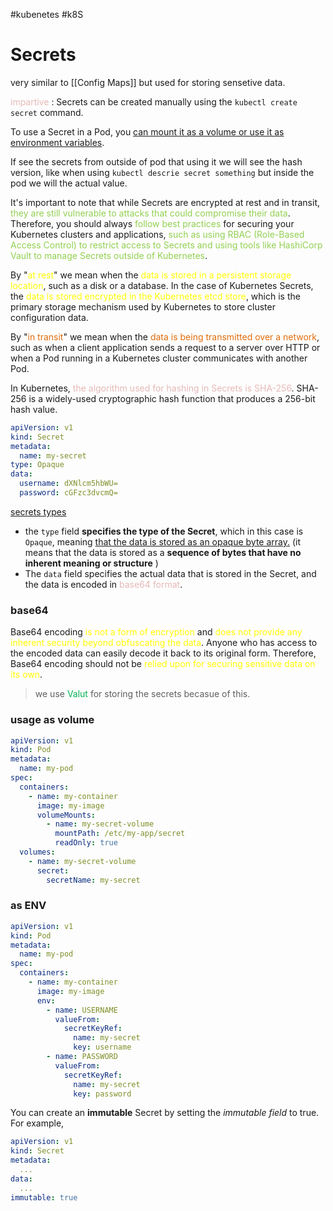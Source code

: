 #kubenetes #k8S 
# Secrets 
very similar to [[Config Maps]] but used for storing sensetive data.

<font color="#e5b9b7">impartive</font> : Secrets can be created manually using the `kubectl create secret` command.

To use a Secret in a Pod, you <u>can mount it as a volume or use it as environment variables</u>.

If see the secrets from outside of pod that using it we will see the hash version, like when using `kubectl descrie secret something` but inside the pod we will the actual value. 

It's important to note that while Secrets are encrypted at rest and in transit, <font color="#92d050">they are still vulnerable to attacks that could compromise their data</font>. Therefore, you should always <font color="#92d050">follow best practices</font> for securing your Kubernetes clusters and applications, <font color="#92d050">such as using RBAC (Role-Based Access Control) to restrict access to Secrets and using tools like HashiCorp Vault to manage Secrets outside of Kubernetes</font>.

By "<font color="#ffff00">at rest</font>" we mean when the <font color="#ffff00">data is stored in a persistent storage location</font>, such as a disk or a database. In the case of Kubernetes Secrets, the <font color="#ffff00">data is stored encrypted in the Kubernetes etcd store</font>, which is the primary storage mechanism used by Kubernetes to store cluster configuration data.

By "<font color="#e36c09">in transit</font>" we mean when the <font color="#e36c09">data is being transmitted over a network</font>, such as when a client application sends a request to a server over HTTP or when a Pod running in a Kubernetes cluster communicates with another Pod.

In Kubernetes,<font color="#e5b9b7"> the algorithm used for hashing in Secrets is SHA-256</font>. SHA-256 is a widely-used cryptographic hash function that produces a 256-bit hash value.

```yaml
apiVersion: v1
kind: Secret
metadata:
  name: my-secret
type: Opaque
data:
  username: dXNlcm5hbWU=
  password: cGFzc3dvcmQ=

```
[secrets types](https://kubernetes.io/docs/concepts/configuration/secret/#secret-types)
* the `type` field **specifies the type of the Secret**, which in this case is `Opaque`, meaning <u>that the data is stored as an opaque byte array.</u> (it means that the data is stored as a **sequence of bytes that have no inherent meaning or structure** )
* The `data` field specifies the actual data that is stored in the Secret, and the data is encoded in <font color="#e5b9b7">base64 format</font>.

### base64
Base64 encoding<font color="#ffff00"> is not a form of encryption</font> and <font color="#ffff00">does not provide any inherent security beyond obfuscating the data</font>. Anyone who has access to the encoded data can easily decode it back to its original form. Therefore, Base64 encoding should not be <font color="#ffff00">relied upon for securing sensitive data on its own</font>.

> we use <font color="#00b050">Valut</font> for storing the secrets becasue of this.

### usage as volume
```yaml
apiVersion: v1
kind: Pod
metadata:
  name: my-pod
spec:
  containers:
    - name: my-container
      image: my-image
      volumeMounts:
        - name: my-secret-volume
          mountPath: /etc/my-app/secret
          readOnly: true
  volumes:
    - name: my-secret-volume
      secret:
        secretName: my-secret

```

### as ENV
```yaml
apiVersion: v1
kind: Pod
metadata:
  name: my-pod
spec:
  containers:
    - name: my-container
      image: my-image
      env:
        - name: USERNAME
          valueFrom:
            secretKeyRef:
              name: my-secret
              key: username
        - name: PASSWORD
          valueFrom:
            secretKeyRef:
              name: my-secret
              key: password

```

You can create an **immutable** Secret by setting the *immutable field* to true. For example,
```yaml
apiVersion: v1
kind: Secret
metadata:
  ...
data:
  ...
immutable: true 
```